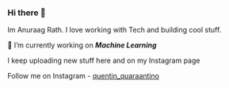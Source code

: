 ### Hi there 👋

Im Anuraag Rath. I love working with Tech and building cool stuff.

🔭 I’m currently working on ***Machine Learning***

I keep uploading new stuff here and on my Instagram page

Follow me on Instagram - [quentin_quaraantino](https://www.instagram.com/quentin_quaraantino)





<!--
**AnuraagRath/AnuraagRath** is a ✨ _special_ ✨ repository because its `README.md` (this file) appears on your GitHub profile.

Here are some ideas to get you started:

- 🔭 I’m currently working on ...
- 🌱 I’m currently learning ...
- 👯 I’m looking to collaborate on ...
- 🤔 I’m looking for help with ...
- 💬 Ask me about ...
- 📫 How to reach me: ...
- 😄 Pronouns: ...
- ⚡ Fun fact: ...
-->
